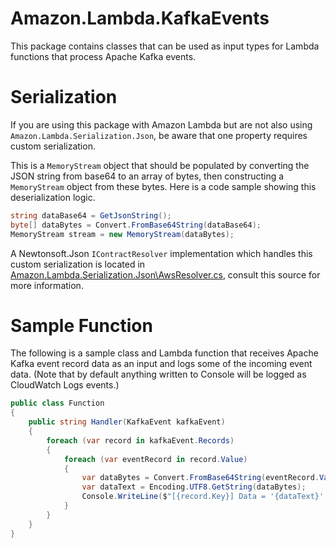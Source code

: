 # Amazon.Lambda.KafkaEvents

This package contains classes that can be used as input types for Lambda functions that process Apache Kafka events.

# Serialization

If you are using this package with Amazon Lambda but are not also using `Amazon.Lambda.Serialization.Json`, be aware that one property requires custom serialization.

This is a `MemoryStream` object that should be populated by converting the JSON string from base64 to an array of bytes, then constructing a `MemoryStream` object from these bytes. Here is a code sample showing this deserialization logic.
```csharp
string dataBase64 = GetJsonString();
byte[] dataBytes = Convert.FromBase64String(dataBase64);
MemoryStream stream = new MemoryStream(dataBytes);
```

A Newtonsoft.Json `IContractResolver` implementation which handles this custom serialization is located in [Amazon.Lambda.Serialization.Json\AwsResolver.cs](../Amazon.Lambda.Serialization.Json/AwsResolver.cs), consult this source for more information.

# Sample Function

The following is a sample class and Lambda function that receives Apache Kafka event record data as an input and logs some of the incoming event data. (Note that by default anything written to Console will be logged as CloudWatch Logs events.)

```csharp
public class Function
{
    public string Handler(KafkaEvent kafkaEvent)
    {
        foreach (var record in kafkaEvent.Records)
        {
            foreach (var eventRecord in record.Value)
            {
                var dataBytes = Convert.FromBase64String(eventRecord.Value);
                var dataText = Encoding.UTF8.GetString(dataBytes);
                Console.WriteLine($"[{record.Key}] Data = '{dataText}'.");
            }
        }
    }
}
```
